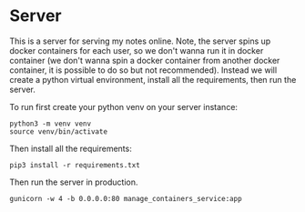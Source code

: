 # Server

This is a server for serving my notes online.
Note, the server spins up docker containers for each user, so we don't wanna run it in docker container (we don't wanna spin a docker container from another docker container, it is possible to do so but not recommended). Instead we will create a python virtual environment, install all the requirements, then run the server.

To run first create your python venv on your server instance:

```
python3 -m venv venv
source venv/bin/activate
```

Then install all the requirements:
```
pip3 install -r requirements.txt
```
Then run the server in production.

```
gunicorn -w 4 -b 0.0.0.0:80 manage_containers_service:app
```

